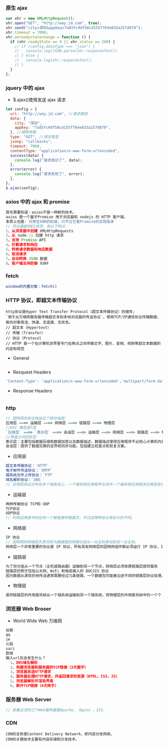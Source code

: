 ### 原生 ajax

```js
var xhr = new XMLHttpRequest();
xhr.open("GET", "http://way.jd.com", true);
xhr.send("city=深圳&appkey=7a85fc9df58cd155f764e033a257d879");
xhr.timeout = 7000;
xhr.onreadystatechange = function () {
  if (xhr.readyState == 4 || xhr.status == 200) {
    // if (config.dataType === "json") {
    //   console.log(JSON.parse(xhr.responseText))
    // } else {
    //   console.log(xhr.responseText);
    // }
  }
};
```

### jquery 中的 ajax

- $.ajax()使用发送 ajax 请求

```js
let config = {
  url: "http://way.jd.com", //请求路径
  data: {
    city: "深圳",
    appkey: "7a85fc9df58cd155f764e033a257d879",
  }, //携带参数
  type: "GET", //请求类型
  jsonp: "callbacks",
  timeout: 7000,
  contentType: "application/x-www-form-urlencoded",
  success(data) {
    console.log("请求成功了", data);
  },
  error(error) {
    console.log("请求失败了", error);
  },
};
$.ajax(config);
```

### axios 中的 ajax 和 promise

```js
首先需要知道：axios不是一种新的技术。
axios 是一个基于Promise 用于浏览器和 nodejs 的 HTTP 客户端。
本质上也是:`对原生XHR的封装，只不过它是Promise的实现版本`
// 符合最新的ES规范，有以下特点：
1、从浏览器中创建 XMLHttpRequests
2、从 node.js 创建 http 请求
3、支持 Promise API
4、拦截请求和响应
5、转换请求数据和响应数据
6、取消请求
7、自动转换 JSON 数据
8、客户端支持防御 XSRF
```

### fetch

```js
window的内置对象：fetch()
```

### HTTP 协议，即超文本传输协议

```JS
http协议是Hyper Text Transfer Protocol（超文本传输协议）的缩写;
`用于从万维网服务器传输超文本到本地浏览器的传送协议`，使用TCP/IP通信协议传输数据，面向对象简洁、快速、无连接、无状态。
// 超文本（Hypertext）
// 传输（Transfer）
// 协议（Protocol
// HTTP 是一个在计算机世界里专门在两点之间传输文字、图片、音频、视频等超文本数据的约定和规范
```

- General

```JS

```

- Resquest Headers

```js
'Content-Type': 'application/x-www-form-urlencoded','multipart/form-data; boundary=aBoundaryString','application/json;charset=UTF-8'
```

- Response Headers

```JS

```


### http

```js
// 因特网的协议栈由五个部分组成:
应用层 ===> 运输层 ===> 网络层 ===> 链路层 ===> 物理层
//OSI 模型是7层
`应用层` ===> `表示层` ===> 会话层 ===> 运输层 ===> 网络层 ===> 链路层 ===> 物理层
//两者之间的区别
表示层：主要包括数据压缩和数据加密以及数据描述，数据描述使得应用程序不必担心计算机内部存储格式的问题。
会话层：提供了数据交换的定界和同步功能，包括建立检查点和恢复方案。
```

- 应用层

```js
超文本传输协议：`HTTP`
电子邮件传送协议：`SMTP`
端系统文件上传协议：`FTP`
域名解析协议：`DNS `
// 应用层协议分布在多个端系统上，一个端系统应用程序与另外一个端系统应用程序交换信息分组，我们把位于应用层的信息分组称为 报文(message)。
```

- 运输层

```js
两种传输协议 TCP和 UDP
TCP协议
UDP协议
// 利用这两者中的任何一个都能够传输报文，不过这两种协议有巨大的不同。
```

- 网络层

```js
IP 协议
// 因特网的网络层负责将称为数据报的网络分层从一台主机移动到另一台主机。
网络层一个非常重要的协议是 IP 协议，所有具有网络层的因特网组件都必须运行 IP 协议，IP 协议是一种网际协议，除了 IP 协议外，网络层还包括一些其他网际协议和路由选择协议，一般把网络层就称为 IP 层，由此可知 IP 协议的重要性。
```

- 链路层

```js
为了将分组从一个节点（主机或路由器）运输到另一个节点，网络层必须依靠链路层提供服务
链路层的例子包括以太网、WiFi 和电缆接入的 DOCSIS 协议
因为数据从源目的地传送通常需要经过几条链路，一个数据包可能被沿途不同的链路层协议处理，我们把链路层的分组称为 帧(frame)
```

- 物理层

```js
虽然链路层的作用是将帧从一个端系统运输到另一个端系统，而物理层的作用是将帧中的一个个 比特 从一个节点运输到另一个节点，物理层的协议仍然使用链路层协议，这些协议与实际的物理传输介质有关，例如，以太网有很多物理层协议：关于双绞铜线、关于同轴电缆、关于光纤等等。
```

### 浏览器 Web Broser
+ World Wide Web 万维网
```js
谷歌
qq
ie
火狐
sari
欧朋
输入url后会发生什么？
  1、DNS域名解析
  2、构建浏览器和服务器的TCP链接（3次握手）
  3、浏览器发送HTTP请求
  4、服务器处理HTTP请求，并返回请求的资源（HTML，CSS，JS）
  5、浏览器解析并渲染界面
  6、断开TCP链接（4次挥手）

```
### 服务器 Web Server 
```js
// 前最主流的三个Web服务器是Apache、 Nginx 、IIS.

```

### CDN
```
CDN的全称是Content Delivery Network，即内容分发网络。
CDN的关键技术主要有内容存储和分发技术。
```
